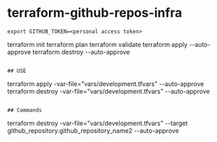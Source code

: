 # terraform-github-repos-infra

```
export GITHUB_TOKEN=<personal access token>

```
terraform init
terraform plan 
terraform validate
terraform apply --auto-approve
terraform destroy --auto-approve
```

## USE
```
terraform apply -var-file="vars/development.tfvars" --auto-approve
terraform destroy -var-file="vars/development.tfvars" --auto-approve
```

## Commands 
```
terraform destroy -var-file="vars/development.tfvars"  --target github_repository.github_repository_name2 --auto-approve

```